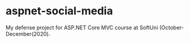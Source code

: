 # aspnet-social-media
My defense project for ASP.NET Core MVC course at SoftUni (October-December(2020).
